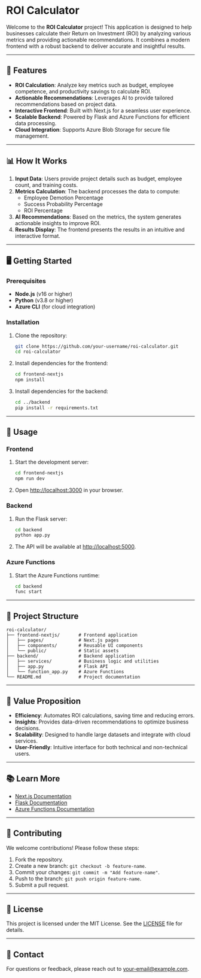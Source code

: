 # ROI Calculator

Welcome to the **ROI Calculator** project! This application is designed to help businesses calculate their Return on Investment (ROI) by analyzing various metrics and providing actionable recommendations. It combines a modern frontend with a robust backend to deliver accurate and insightful results.

---

## 🚀 Features

- **ROI Calculation**: Analyze key metrics such as budget, employee competence, and productivity savings to calculate ROI.
- **Actionable Recommendations**: Leverages AI to provide tailored recommendations based on project data.
- **Interactive Frontend**: Built with Next.js for a seamless user experience.
- **Scalable Backend**: Powered by Flask and Azure Functions for efficient data processing.
- **Cloud Integration**: Supports Azure Blob Storage for secure file management.

---
## 📊 How It Works

1. **Input Data**: Users provide project details such as budget, employee count, and training costs.
2. **Metrics Calculation**: The backend processes the data to compute:
   - Employee Demotion Percentage
   - Success Probability Percentage
   - ROI Percentage
3. **AI Recommendations**: Based on the metrics, the system generates actionable insights to improve ROI.
4. **Results Display**: The frontend presents the results in an intuitive and interactive format.

---

## 🖥️ Getting Started

### Prerequisites
- **Node.js** (v16 or higher)
- **Python** (v3.8 or higher)
- **Azure CLI** (for cloud integration)

### Installation

1. Clone the repository:
   ```bash
   git clone https://github.com/your-username/roi-calculator.git
   cd roi-calculator
   ```

2. Install dependencies for the frontend:
   ```bash
   cd frontend-nextjs
   npm install
   ```

3. Install dependencies for the backend:
   ```bash
   cd ../backend
   pip install -r requirements.txt
   ```

---

## 🔧 Usage

### Frontend
1. Start the development server:
   ```bash
   cd frontend-nextjs
   npm run dev
   ```
2. Open [http://localhost:3000](http://localhost:3000) in your browser.

### Backend
1. Run the Flask server:
   ```bash
   cd backend
   python app.py
   ```
2. The API will be available at [http://localhost:5000](http://localhost:5000).

### Azure Functions
1. Start the Azure Functions runtime:
   ```bash
   cd backend
   func start
   ```

---

## 📂 Project Structure

```
roi-calculator/
├── frontend-nextjs/       # Frontend application
│   ├── pages/             # Next.js pages
│   ├── components/        # Reusable UI components
│   └── public/            # Static assets
├── backend/               # Backend application
│   ├── services/          # Business logic and utilities
│   ├── app.py             # Flask API
│   └── function_app.py    # Azure Functions
└── README.md              # Project documentation
```

---

## 🌟 Value Proposition

- **Efficiency**: Automates ROI calculations, saving time and reducing errors.
- **Insights**: Provides data-driven recommendations to optimize business decisions.
- **Scalability**: Designed to handle large datasets and integrate with cloud services.
- **User-Friendly**: Intuitive interface for both technical and non-technical users.

---

## 📚 Learn More

- [Next.js Documentation](https://nextjs.org/docs)
- [Flask Documentation](https://flask.palletsprojects.com)
- [Azure Functions Documentation](https://learn.microsoft.com/en-us/azure/azure-functions/)

---

## 🤝 Contributing

We welcome contributions! Please follow these steps:
1. Fork the repository.
2. Create a new branch: `git checkout -b feature-name`.
3. Commit your changes: `git commit -m "Add feature-name"`.
4. Push to the branch: `git push origin feature-name`.
5. Submit a pull request.

---

## 📄 License

This project is licensed under the MIT License. See the [LICENSE](LICENSE) file for details.

---

## 📧 Contact

For questions or feedback, please reach out to [your-email@example.com](mailto:your-email@example.com).

